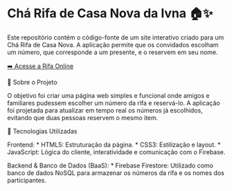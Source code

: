 # Chá Rifa de Casa Nova da Ivna 🏠✨

Este repositório contém o código-fonte de um site interativo criado para um Chá Rifa de Casa Nova. A aplicação permite que os convidados escolham um número, que corresponde a um presente, e o reservem em seu nome.

[➡️ Acesse a Rifa Online](https://cha-rifa-da-ivna.netlify.app/)

🎯 Sobre o Projeto

O objetivo foi criar uma página web simples e funcional onde amigos e familiares pudessem escolher um número da rifa e reservá-lo. A aplicação foi projetada para atualizar em tempo real os números já escolhidos, evitando que duas pessoas reservem o mesmo item.

🚀 Tecnologias Utilizadas

  Frontend:
    * HTML5: Estruturação da página.
    * CSS3: Estilização e layout.
    * JavaScript: Lógica do cliente, interatividade e comunicação com o Firebase.

  Backend & Banco de Dados (BaaS):
    * Firebase Firestore: Utilizado como banco de dados NoSQL para armazenar os números da rifa e os nomes dos participantes.
